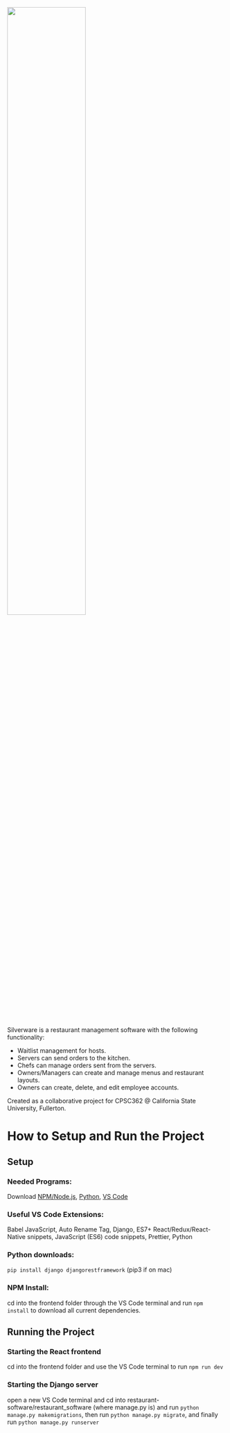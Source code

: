 <img src="https://github.com/owendevita/Silverware/assets/71471295/19024ae7-b07f-43ce-bdb9-be4710e5ba31" width="60%">

Silverware is a restaurant management software with the following functionality:
- Waitlist management for hosts.
- Servers can send orders to the kitchen.
- Chefs can manage orders sent from the servers.
- Owners/Managers can create and manage menus and restaurant layouts.
- Owners can create, delete, and edit employee accounts.

Created as a collaborative project for CPSC362 @ California State University, Fullerton. 

# How to Setup and Run the Project

## Setup

### Needed Programs:
  Download [NPM/Node.js](https://nodejs.org/en/download/), [Python](https://www.python.org/downloads/), [VS Code](https://code.visualstudio.com/download)

### Useful VS Code Extensions:
  Babel JavaScript, Auto Rename Tag, Django, ES7+ React/Redux/React-Native snippets, JavaScript (ES6) code snippets, Prettier, Python

### Python downloads:
  `pip install django djangorestframework`
  (pip3 if on mac)

### NPM Install:
  cd into the frontend folder through the VS Code terminal and run `npm install` to download all current dependencies.


## Running the Project

### Starting the React frontend
  cd into the frontend folder and use the VS Code terminal to run `npm run dev`

### Starting the Django server
  open a new VS Code terminal and cd into restaurant-software/restaurant_software (where manage.py is) and run `python manage.py makemigrations`, then run `python manage.py migrate`, and finally run `python manage.py runserver`
